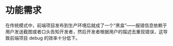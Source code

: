 # 功能需求

<!-- 前言 -->
在传统模式中，前端项目发布到生产环境后就成了一个“黑盒”——报错信息依赖于用户发送截图或者口头告知开发者，然后开发者根据用户的描述去重现错误，这导致前端项目 debug 的效率十分低下。
